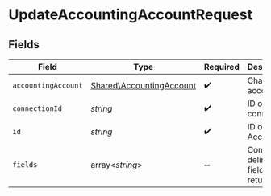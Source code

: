 # UpdateAccountingAccountRequest


## Fields

| Field                                                                | Type                                                                 | Required                                                             | Description                                                          |
| -------------------------------------------------------------------- | -------------------------------------------------------------------- | -------------------------------------------------------------------- | -------------------------------------------------------------------- |
| `accountingAccount`                                                  | [Shared\AccountingAccount](../../Models/Shared/AccountingAccount.md) | :heavy_check_mark:                                                   | Chart of accounts                                                    |
| `connectionId`                                                       | *string*                                                             | :heavy_check_mark:                                                   | ID of the connection                                                 |
| `id`                                                                 | *string*                                                             | :heavy_check_mark:                                                   | ID of the Account                                                    |
| `fields`                                                             | array<*string*>                                                      | :heavy_minus_sign:                                                   | Comma-delimited fields to return                                     |